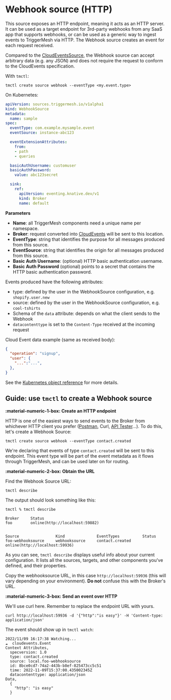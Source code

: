 # Webhook source (HTTP)

This source exposes an HTTP endpoint, meaning it acts as an HTTP server. It can be used as a target endpoint for 3rd-party webhooks from any SaaS app that supports webhooks, or can be used as a generic way to ingest events to TriggerMesh via HTTP. The Webhook source creates an event for each request received.

Compared to the [CloudEventsSource](cloudevents.md), the Webhook source can accept arbitrary data (e.g. any JSON) and does not require the request to conform to the CloudEvents specification.

With `tmctl`:

```
tmctl create source webhook --eventType <my.event.type>
```

On Kubernetes:

```yaml
apiVersion: sources.triggermesh.io/v1alpha1
kind: WebhookSource
metadata:
  name: sample
spec:
  eventType: com.example.mysample.event
  eventSource: instance-abc123

  eventExtensionAttributes:
    from:
    - path
    - queries

  basicAuthUsername: customuser
  basicAuthPassword:
    value: abc123secret

  sink:
    ref:
      apiVersion: eventing.knative.dev/v1
      kind: Broker
      name: default
```

**Parameters**

- **Name**: all TriggerMesh components need a unique name per namespace.
- **Broker**: request converted into [CloudEvents][ce] will be sent to this location.
- **EventType**: string that identifies the purpose for all messages produced from this source.
- **EventSource**: string that identifies the origin for all messages produced from this source.
- **Basic Auth Username**: (optional) HTTP basic authentication username.
- **Basic Auth Password** (optional) points to a secret that contains the HTTP basic authentication password.

Events produced have the following attributes:

* type: defined by the user in the WebhookSource configuration, e.g. `shopify.user.new`
* source: defined by the user in the WebhookSource configuration, e.g. `cool-tshirts`
* Schema of the `data` attribute: depends on what the client sends to the Webhook
* `datacontenttype` is set to the `Content-Type` received at the incoming request

Cloud Event data example (same as received body):

```json
{
  "operation": "signup",
  "user": {
    "...":"...",
  },
}
```

See the [Kubernetes object reference](../../reference/sources/#sources.triggermesh.io/v1alpha1.WebhookSource) for more details.

## Guide: use `tmctl` to create a Webhook source

**:material-numeric-1-box: Create an HTTP endpoint**

HTTP is one of the easiest ways to send events to the Broker from whichever HTTP client you prefer ([Postman](https://www.postman.com/), Curl, [API Tester](https://chrome.google.com/webstore/detail/talend-api-tester-free-ed/aejoelaoggembcahagimdiliamlcdmfm)...). To do this, let's create a Webhook Source:

```console
tmctl create source webhook --eventType contact.created
```

We're declaring that events of type `contact.created` will be sent to this endpoint. This event type will be part of the event metadata as it flows through TriggerMesh, and can be used later on for routing.

**:material-numeric-2-box: Obtain the URL**

Find the Webhook Source URL:

```console
tmctl describe
```

The output should look something like this:

```console
tmctl % tmctl describe

Broker     Status
foo        online(http://localhost:59882)


Source                Kind              EventTypes          Status
foo-webhooksource     webhooksource     contact.created     online(http://localhost:59936)
```

As you can see, `tmctl describe` displays useful info about your current configuration. It lists all the sources, targets, and other components you've defined, and their properties.

Copy the webhooksource URL, in this case `http://localhost:59936` (this will vary depending on your environment). **Do not** confuse this with the Broker's URL.

**:material-numeric-3-box: Send an event over HTTP**

We'll use curl here. Remember to replace the endpoint URL with yours.

```console
curl http://localhost:59936 -d '{"http":"is easy"}' -H 'Content-type: application/json'
```

The event should show up in `tmctl watch`:

```console
2022/11/09 16:17:38 Watching...
☁️  cloudevents.Event
Context Attributes,
  specversion: 1.0
  type: contact.created
  source: local.foo-webhooksource
  id: 8bce0cd7-74a2-443b-b8ef-825473cc5c51
  time: 2022-11-09T15:37:00.435002345Z
  datacontenttype: application/json
Data,
  {
    "http": "is easy"
  }
```

[ce]: https://cloudevents.io
